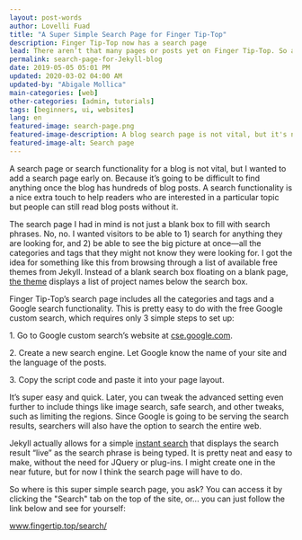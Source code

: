 ```yaml
---
layout: post-words
author: Lovelli Fuad
title: "A Super Simple Search Page for Finger Tip-Top"
description: Finger Tip-Top now has a search page
lead: There aren’t that many pages or posts yet on Finger Tip-Top. So a manual search should be enough to find what you’re looking for.
permalink: search-page-for-Jekyll-blog
date: 2019-05-05 05:01 PM
updated: 2020-03-02 04:00 AM
updated-by: "Abigale Mollica"
main-categories: [web]
other-categories: [admin, tutorials]
tags: [beginners, ui, websites]
lang: en
featured-image: search-page.png
featured-image-description: A blog search page is not vital, but it's nice to have.
featured-image-alt: Search page 
---
```

<div class="fix-7x-12 toCenter mb-5 w3-medium">
<p>A search page or search functionality for a blog is not vital, but I wanted to add a search page early on. Because it’s going to be difficult to find anything once the blog has hundreds of blog posts. A search functionality is a nice extra touch to help readers who are interested in a particular topic but people can still read blog posts without it.</p>
<p>The search page I had in mind is not just a blank box to fill with search phrases. No, no. I wanted visitors to be able to 1) search for anything they are looking for, and 2) be able to see the big picture at once—all the categories and tags that they might not know they were looking for. I got the idea for something like this from browsing through a list of available free themes from Jekyll. Instead of a blank search box floating on a blank page, <a href="http://projectpages.github.io" class="blue">the theme</a> displays a list of project names below the search box.</p>
<p>Finger Tip-Top’s search page includes all the categories and tags and a Google search functionality. This is pretty easy to do with the free Google custom search, which requires only 3 simple steps to set up:</p>
<p></div>

<div class="row py-0">
<div class="fix-7x-12 toRight mx-0 px-0 w3-medium">
<p>1.	Go to Google custom search’s website at <a href="https://cse.google.com" class="blue">cse.google.com</a>.</p>
<p>2.	Create a new search engine. Let Google know the name of your site and the language of the posts.</p>
<p>3.	Copy the script code and paste it into your page layout.</p>
</div></div>

<div class="fix-7x-12 toCenter mb-5 w3-medium">
<p>It’s super easy and quick. Later, you can tweak the advanced setting even further to include things like image search, safe search, and other tweaks, such as limiting the regions. Since Google is going to be serving the search results, searchers will also have the option to search the entire web.</p> 
<p>Jekyll actually allows for a simple <a href="https://blog.webjeda.com/instant-jekyll-search/" class="pinklink">instant search</a> that displays the search result “live” as the search phrase is being typed. It is pretty neat and easy to make, without the need for JQuery or plug-ins. I might create one in the near future, but for now I think the search page will have to do.</p>
<p>So where is this super simple search page, you ask? You can access it by clicking the "Search" tab on the top of the site, or... you can just follow the link below and see for yourself:</p>
</div>

<div class="fix-7x-12 toCenter mb-5 w3-medium"><a href="https://fingertip.top/search/" class="pinklink">www.fingertip.top/search/</a></div>
